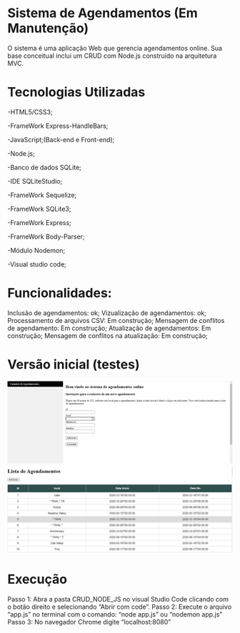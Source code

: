 # Sistema de Agendamentos (Em Manutenção)

O sistema é uma aplicação Web que gerencia agendamentos online. Sua base conceitual inclui um CRUD com Node.js construído na arquitetura MVC.

# Tecnologias Utilizadas 

-HTML5/CSS3;

-FrameWork Express-HandleBars;

-JavaScript;(Back-end e Front-end);

-Node.js;

-Banco de dados SQLite;

-IDE SQLiteStudio;

-FrameWork Sequelize;

-FrameWork SQLite3;

-FrameWork Express;

-FrameWork Body-Parser;

-Módulo Nodemon;

-Visual studio code;

# Funcionalidades: 

Inclusão de agendamentos: ok; 
Vizualização de agendamentos: ok; 
Processamento de arquivos CSV: Em construção;
Mensagem de conflitos de agendamento: Em construção;
Atualização de agendamentos: Em construção;
Mensagem de conflitos na atualização: Em construção;

# Versão inicial (testes)

<img src="ti.png" alt="Tela inicial"/>
<img src="va.png" alt="Visualização de agendamentos"/>

# Execução 

Passo 1: Abra a pasta CRUD_NODE_JS no visual Studio Code clicando com o botão direito e selecionando “Abrir com code”.
Passo 2: Execute o arquivo “app.js” no terminal com o comando: “node app.js” ou “nodemon app.js”
Passo 3: No navegador Chrome digite “localhost:8080”
